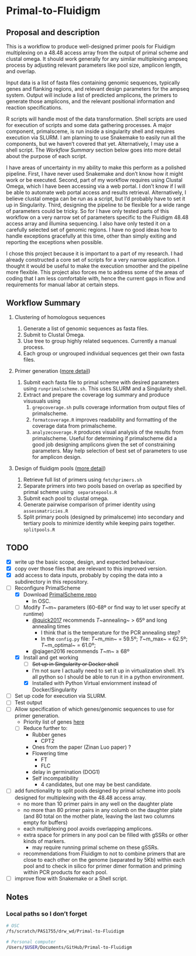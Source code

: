 # Primal-to-Fluidigm

## Proposal and description

This is a workflow to produce well-designed primer pools for Fluidigm multiplexing on a 48.48 access array from the output of primal scheme and clustal omega. It should work generally for any similar multiplexing ampseq process by adjusting relevant parameters like pool size, amplicon length, and overlap.

Input data is a list of fasta files containing genomic sequences, typically genes and flanking regions, and relevant design parameters for the ampseq system. Output will include a list of predicted amplicons, the primers to generate those amplicons, and the relevant positional information and reaction specifications.

R scripts will handle most of the data transformation. Shell scripts are used for execution of scripts and some data gathering processes. A major component, primalsceme, is run inside a singularity shell and requires execution via SLURM. I am planning to use Snakemake to easily run all the components, but we haven’t covered that yet. Alternatively, I may use a shell script. The *Workflow Summary* section below goes into more detail about the purpose of each script.

I have areas of uncertainty in my ability to make this perform as a polished pipeline. First, I have never used Snakemake and don’t know how it might work or be executed. Second, part of my workflow requires using Clustal Omega, which I have been accessing via a web portal. I don’t know if I will be able to automate web portal access and results retrieval. Alternatively, I believe clustal omega can be run as a script, but I’d probably have to set it up in Singularity. Third, designing the pipeline to be flexible for a wide range of parameters could be tricky. So for I have only tested parts of this workflow on a very narrow set of parameters specific to the Fluidigm 48.48 access array and illumina sequencing. I also have only tested it on a carefully selected set of genomic regions. I have no good ideas how to handle exceptions gracefully at this time, other than simply exiting and reporting the exceptions when possible.

I chose this project because it is important to a part of my research. I had already constructed a core set of scripts for a very narrow application. I thought it would be useful to make the execution smoother and the pipeline more flexible. This project also forces me to address some of the areas of coding that I am less comfortable with, hence the current gaps in flow and requirements for manual labor at certain steps.



## Workflow Summary

1. Clustering of homologous sequences

   1. Generate a list of genomic sequences as fasta files.
   2. Submit to Clustal Omega. 
   3. Use tree to group highly related sequences. Currently a manual process.
   4. Each group or ungrouped individual sequences get their own fasta files.

2. Primer generation ([more detail](primalscheme/README.md))

   1. Submit each fasta file to primal scheme with desired parameters using `runprimalscheme.sh`. This uses SLURM and a Singularity shell.
   2. Extract and prepare the coverage log summary and produce visusuals using
      1. `grepcoverage.sh`  pulls coverage information from output files of primalscheme.
      2. `formatcoverage.R`  improves readability and formatting of the coverage data from primalscheme.
      3. `analyzecoverage.R` produces visual analysis of the results from primalscheme. Useful for determining if primalscheme did a good job designing amplicons given the set of constraining parameters. May help selection of best set of parameters to use for amplicon design.

3. Design of fluidigm pools ([more detail](fluidigm_pool_design/README.md))

   1. Retrieve full list of primers using `fetchprimers.sh`
   2. Separate primers into two pools based on overlap as specified by primal scheme using ` separatepools.R`
   3. Submit each pool to clustal omega.
   4. Generate pairwise comparison of primer identity using `assessmatricies.R`
   5. Split primary pools (designed by primalsceme) into secondary and tertiary pools to minimize identity while keeping pairs together. `splitpools.R`

   

## TODO

- [x] write up the basic scope, design, and expected behaviour.
- [x] copy over those files that are relevant to this improved version.
- [x] add access to data inputs, probably by coping the data into a subdirectory in this repository.
- [ ] Reconfigure PrimalScheme
  - [x] Download [PrimalScheme repo](https://github.com/aresti/primalscheme)
    - In OSC.
  - [ ] Modify *T*~m~ parameters (60-68º or find way to let user specify at runtime)
    - [@quick2017](https://www.nature.com/articles/nprot.2017.066) recommends *T*~annealing~ > 65º and long annealing times
      - I think that is the temperature for the PCR annealing step?
      - In the `config.py` file: *T*~m_min~ = 59.5º; *T*~m_max~ = 62.5º; *T*~m_optimal~ = 61.0º;  
    - @qiagen2016 recommends *T*~m~ ≥ 68º
  - [x] Install and get working
    - [ ] ~~Set up in Singularity or Docker shell~~
    - I’m not sure I actually need to set it up in virtualization shell. It’s all python so I should be able to run it in a python environment.
    - [x] Installed with Python Virtual enviornment instead of Docker/Singularity
 - [ ] Set up code for execution via SLURM.
  - [ ] Test output
- [ ] Allow specification of which genes/genomic sequences to use for primer generation.
  - Priority list of genes [here](gene_clustering/reduced_genes_list_27nov2020.xlsx)
  - [ ] Reduce further to:
    - Rubber genes
      - CPT2
    - Ones from the paper (Zinan Luo paper) ?
    - Flowering time
      - FT
      - FLC
    - delay in germination (DOG1)
    - Self incompatibility
      - 4 candidates, but one may be best candidate.
- [ ] add functionality to split pools designed by primal scheme into pools designed for multiplexing with the 48.48 access array.
  - no more than 10 primer pairs in any well on the daughter plate
  - no more than 80 primer pairs in any columb on the daughter plate (and 80 total on the mother plate, leaving the last two columns empty for buffers)
  - each multiplexing pool avoids overlapping amplicons.
  - extra space for primers in any pool can be filled with gSSRs or other kinds of markers.
    - may require running primal scheme on these gSSRs.
  - recommendations from Fluidigm to not to combine primers that are close to each other on the genome (separated by 5Kb) within each pool and to check in silico for primer dimer formation and priming within PCR products for each pool.
- [ ] improve flow with Snakemake or a Shell script.

## Notes

### Local paths so I don’t forget

```bash
# OSC
/fs/scratch/PAS1755/drw_wd/Primal-to-Fluidigm

# Personal computer
/Users/$USER/Documents/GitHub/Primal-to-Fluidigm
```


